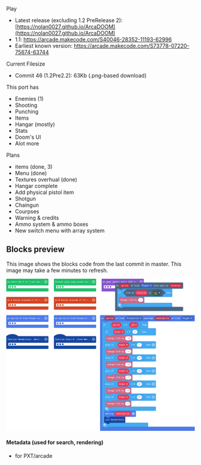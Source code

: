 Play
- Latest release (excluding 1.2 PreRelease 2): [https://nolan0027.github.io/ArcaDOOM](https://nolan0027.github.io/ArcaDOOM)
- 1.1: https://arcade.makecode.com/S40046-28352-11193-62996
- Earliest known version: https://arcade.makecode.com/S73778-07220-75674-63744

Current Filesize
- Commit 46 (1.2Pre2.2): 63Kb (.png-based download)

This port has
- Enemies (1)
- Shooting
- Punching
- Items
- Hangar (mostly)
- Stats
- Doom's UI
- Alot more

Plans
- items (done, 3)
- Menu (done)
- Textures overhual (done)
- Hangar complete
- Add physical pistol item
- Shotgun
- Chaingun
- Courpses
- Warning & credits
- Ammo system & ammo boxes
- New switch menu with array system

## Blocks preview

This image shows the blocks code from the last commit in master. 
This image may take a few minutes to refresh.

![A rendered view of the blocks](https://github.com/nolan0027/arcadoom/raw/master/.github/makecode/blocks.png)

#### Metadata (used for search, rendering)

* for PXT/arcade
<script src="https://makecode.com/gh-pages-embed.js"></script><script>makeCodeRender("{{ site.makecode.home_url }}", "{{ site.github.owner_name }}/{{ site.github.repository_name }}");</script>
